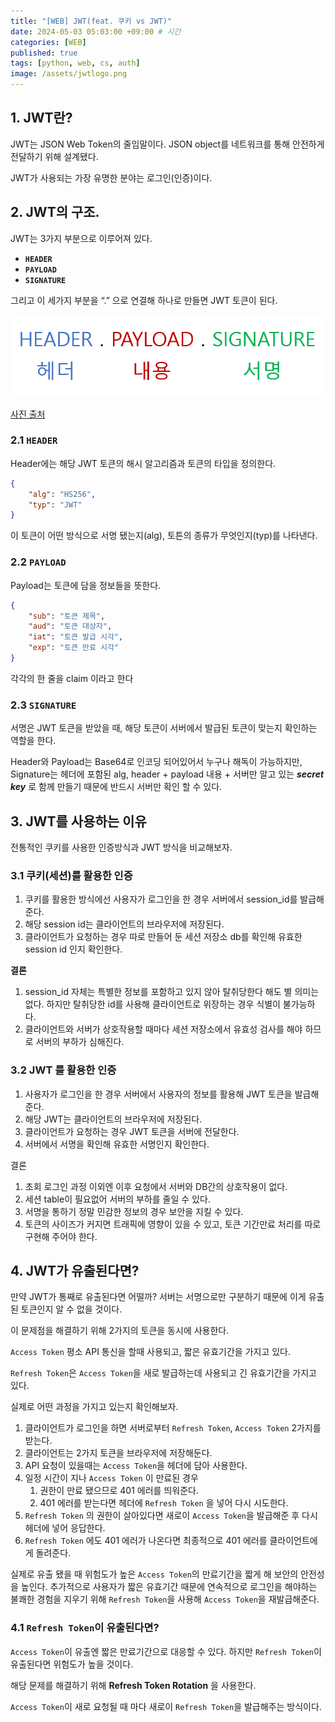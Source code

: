 ```yaml
---
title: "[WEB] JWT(feat. 쿠키 vs JWT)"
date: 2024-05-03 05:03:00 +09:00 # 시간
categories: [WEB]
published: true
tags: [python, web, cs, auth]
image: /assets/jwtlogo.png
---
```

## 1. JWT란?

JWT는 JSON Web Token의 줄임말이다. JSON object를 네트워크를 통해 안전하게 전달하기 위해 설계됐다.

JWT가 사용되는 가장 유명한 분야는 로그인(인증)이다.

## 2. JWT의 구조.

JWT는 3가지 부분으로 이루어져 있다.

- **`HEADER`**
- **`PAYLOAD`**
- **`SIGNATURE`**

그리고 이 세가지 부분을 “.” 으로 연결해 하나로 만들면 JWT 토큰이 된다.

![](/assets/jwt1.png)

[사진 출처](https://velog.io/@vamos_eon/JWT%EB%9E%80-%EB%AC%B4%EC%97%87%EC%9D%B8%EA%B0%80-%EA%B7%B8%EB%A6%AC%EA%B3%A0-%EC%96%B4%EB%96%BB%EA%B2%8C-%EC%82%AC%EC%9A%A9%ED%95%98%EB%8A%94%EA%B0%80-1)

### 2.1 **`HEADER`**

Header에는 해당 JWT 토큰의 해시 알고리즘과 토큰의 타입을 정의한다.

```json
{
	"alg": "HS256",
	"typ": "JWT"
}
```

이 토큰이 어떤 방식으로 서명 됐는지(alg), 토튼의 종류가 무엇인지(typ)를 나타낸다. 

### 2.2 `PAYLOAD`

Payload는 토큰에 담을 정보들을 뜻한다. 

```json
{
	"sub": "토큰 제목",
	"aud": "토큰 대상자",
	"iat": "토큰 발급 시각",
	"exp": "토큰 만료 시각"
}
```

각각의 한 줄을 claim 이라고 한다

### 2.3 `SIGNATURE`

서명은 JWT 토큰을 받았을 때, 해당 토큰이 서버에서 발급된 토큰이 맞는지 확인하는 역할을 한다.

Header와 Payload는 Base64로 인코딩 되어있어서 누구나 해독이 가능하지만, Signature는 헤더에 포함된 alg, header + payload 내용 + 서버만 알고 있는 ***secret key*** 로 함께 만들기 때문에 반드시 서버만 확인 할 수 있다.

## 3. JWT를 사용하는 이유

전통적인 쿠키를 사용한 인증방식과 JWT 방식을 비교해보자.

### 3.1 쿠키(세션)를 활용한 인증

1. 쿠키를 활용한 방식에선 사용자가 로그인을 한 경우 서버에서 session_id를 발급해준다. 
2. 해당 session id는 클라이언트의 브라우저에 저장된다.
3. 클라이언트가 요청하는 경우 따로 만들어 둔 세션 저장소 db를 확인해 유효한 session id 인지 확인한다.

**결론**

1. session_id 자체는 특별한 정보를 포함하고 있지 않아 탈취당한다 해도 별 의미는 없다. 하지만 탈취당한 id를 사용해 클라이언트로 위장하는 경우 식별이 불가능하다.
2. 클라이언트와 서버가 상호작용할 때마다 세션 저장소에서 유효성 검사를 해야 하므로 서버의 부하가 심해진다.

### 3.2 JWT 를 활용한 인증

1. 사용자가 로그인을 한 경우 서버에서 사용자의 정보를 활용해 JWT 토큰을 발급해준다.
2. 해당 JWT는 클라이언트의 브라우저에 저장된다.
3. 클라이언트가 요청하는 경우 JWT 토큰을 서버에 전달한다.
4. 서버에서 서명을 확인해 유효한 서명인지 확인한다.

결론

1. 초회 로그인 과정 이외엔 이후 요청에서 서버와 DB간의 상호작용이 없다.
2. 세션 table이 필요없어 서버의 부하를 줄일 수 있다.
3. 서명을 통하기 정말 민감한 정보의 경우 보안을 지킬 수 있다.
4. 토큰의 사이즈가 커지면 트래픽에 영향이 있을 수 있고, 토큰 기간만료 처리를 따로 구현해 주어야 한다.

## 4. JWT가 유출된다면?

만약 JWT가 통째로 유출된다면 어떨까? 서버는 서명으로만 구분하기 때문에 이게 유출된 토큰인지 알 수 없을 것이다.

이 문제점을 해결하기 위해 2가지의 토큰을 동시에 사용한다.

`Access Token` 평소 API 통신을 할때 사용되고, 짧은 유효기간을 가지고 있다.

`Refresh Token`은 `Access Token`을 새로 발급하는데 사용되고 긴 유효기간을 가지고 있다.

실제로 어떤 과정을 가지고 있는지 확인해보자.

1. 클라이언트가 로그인을 하면 서버로부터 `Refresh Token`, `Access Token` 2가지를 받는다.
2. 클라이언트는 2가지 토큰을 브라우저에 저장해둔다.
3. API 요청이 있을때는 `Access Token`을 헤더에 담아 사용한다.
4. 일정 시간이 지나 `Access Token` 이 만료된 경우
    1. 권한이 만료 됐으므로 401 에러를 띄워준다.
    2. 401 에러를 받는다면 헤더에 `Refresh Token` 을 넣어 다시 시도한다.
5. `Refresh Token` 의 권한이 살아있다면 새로이 `Access Token`을 발급해준 후 다시 헤더에 넣어 응답한다.
6. `Refresh Token` 에도 401 에러가 나온다면 최종적으로 401 에러를 클라이언트에게 돌려준다.

실제로 유출 됐을 때 위험도가 높은 `Access Token`의 만료기간을 짧게 해 보안의 안전성을 높인다. 추가적으로 사용자가 짧은 유효기간 때문에 연속적으로 로그인을 해야하는 불쾌한 경험을 지우기 위해 `Refresh Token`을 사용해 `Access Token`을 재발급해준다. 

### 4.1 `Refresh Token`이 유출된다면?

`Access Token`이 유출엔 짧은 만료기간으로 대응할 수 있다. 하지만 `Refresh Token`이 유출된다면 위험도가 높을 것이다.

해당 문제를 해결하기 위해 **Refresh Token Rotation** 을 사용한다.

`Access Token`이 새로 요청될 때 마다 새로이 `Refresh Token`을 발급해주는 방식이다.